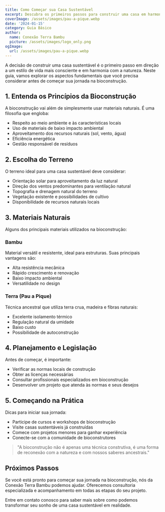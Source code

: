 ```yaml
---
title: Como Começar sua Casa Sustentável
excerpt: Descubra os primeiros passos para construir uma casa em harmonia com a natureza, usando materiais naturais e técnicas ancestrais.
coverImage: /assets/images/pau-a-pique.webp
date: '2024-01-15'
category: Guia Básico
author:
  name: Conexão Terra Bambu
  picture: /assets/images/logo_only.png
ogImage:
  url: /assets/images/pau-a-pique.webp
---
```


A decisão de construir uma casa sustentável é o primeiro passo em direção a um estilo de vida mais consciente e em harmonia com a natureza. Neste guia, vamos explorar os aspectos fundamentais que você precisa considerar antes de começar sua jornada na bioconstrução.

## 1. Entenda os Princípios da Bioconstrução

A bioconstrução vai além de simplesmente usar materiais naturais. É uma filosofia que engloba:

* Respeito ao meio ambiente e às características locais
* Uso de materiais de baixo impacto ambiental
* Aproveitamento dos recursos naturais (sol, vento, água)
* Eficiência energética
* Gestão responsável de resíduos

## 2. Escolha do Terreno

O terreno ideal para uma casa sustentável deve considerar:

* Orientação solar para aproveitamento da luz natural
* Direção dos ventos predominantes para ventilação natural
* Topografia e drenagem natural do terreno
* Vegetação existente e possibilidades de cultivo
* Disponibilidade de recursos naturais locais

## 3. Materiais Naturais

Alguns dos principais materiais utilizados na bioconstrução:

### Bambu

Material versátil e resistente, ideal para estruturas. Suas principais vantagens são:

* Alta resistência mecânica
* Rápido crescimento e renovação
* Baixo impacto ambiental
* Versatilidade no design

### Terra (Pau a Pique)

Técnica ancestral que utiliza terra crua, madeira e fibras naturais:

* Excelente isolamento térmico
* Regulação natural da umidade
* Baixo custo
* Possibilidade de autoconstrução

## 4. Planejamento e Legislação

Antes de começar, é importante:

* Verificar as normas locais de construção
* Obter as licenças necessárias
* Consultar profissionais especializados em bioconstrução
* Desenvolver um projeto que atenda às normas e seus desejos

## 5. Começando na Prática

Dicas para iniciar sua jornada:

* Participe de cursos e workshops de bioconstrução
* Visite casas sustentáveis já construídas
* Comece com projetos menores para ganhar experiência
* Conecte-se com a comunidade de bioconstrutores

> "A bioconstrução não é apenas uma técnica construtiva, é uma forma de reconexão com a natureza e com nossos saberes ancestrais."

## Próximos Passos

Se você está pronto para começar sua jornada na bioconstrução, nós da Conexão Terra Bambu podemos ajudar. Oferecemos consultoria especializada e acompanhamento em todas as etapas do seu projeto.

Entre em contato conosco para saber mais sobre como podemos transformar seu sonho de uma casa sustentável em realidade.
